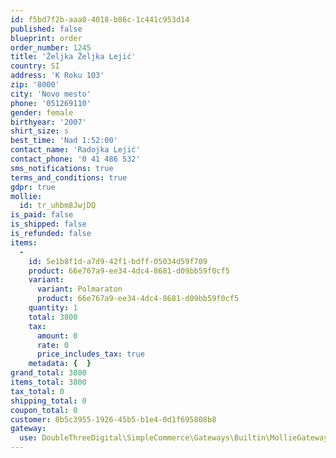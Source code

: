 ```yaml
---
id: f5bd7f2b-aaa0-4018-b86c-1c441c953d14
published: false
blueprint: order
order_number: 1245
title: 'Željka Željka Lejić'
country: SI
address: 'K Roku 103'
zip: '8000'
city: 'Novo mesto'
phone: '051269110'
gender: female
birthyear: '2007'
shirt_size: s
best_time: 'Nad 1:52:00'
contact_name: 'Radojka Lejić'
contact_phone: '0 41 486 532'
sms_notifications: true
terms_and_conditions: true
gdpr: true
mollie:
  id: tr_uhbm8JwjDQ
is_paid: false
is_shipped: false
is_refunded: false
items:
  -
    id: 5e1b8f1d-a7d9-42f1-bdff-05034d59f709
    product: 66e767a9-ee34-4dc4-8681-d09bb59f0cf5
    variant:
      variant: Polmaraton
      product: 66e767a9-ee34-4dc4-8681-d09bb59f0cf5
    quantity: 1
    total: 3800
    tax:
      amount: 0
      rate: 0
      price_includes_tax: true
    metadata: {  }
grand_total: 3800
items_total: 3800
tax_total: 0
shipping_total: 0
coupon_total: 0
customer: 8b5c3955-1926-45b5-b1e4-0d1f695808b8
gateway:
  use: DoubleThreeDigital\SimpleCommerce\Gateways\Builtin\MollieGateway
---
```

